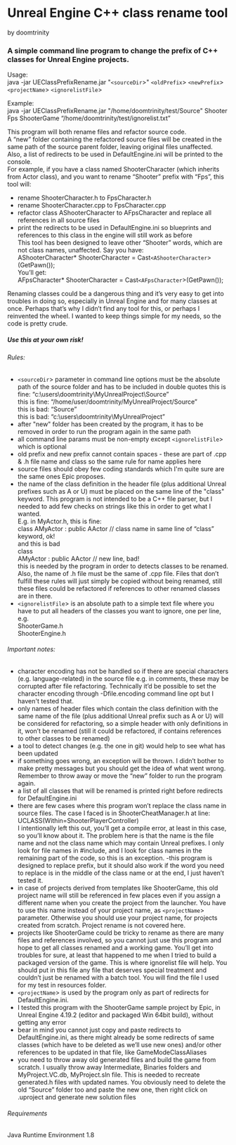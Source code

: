 # Unreal Engine C++ class rename tool  
by doomtrinity

### A simple command line program to change the prefix of C++ classes for Unreal Engine projects.  

Usage:   
java -jar UEClassPrefixRename.jar "`<sourceDir`>" `<oldPrefix`> `<newPrefix`> `<projectName`> `<ignorelistFile`>  
  
Example:  
java -jar UEClassPrefixRename.jar "/home/doomtrinity/test/Source" Shooter Fps ShooterGame “/home/doomtrinity/test/ignorelist.txt”  
  
This program will both rename files and refactor source code.  
A “new” folder containing the refactored source files will be created in the same path of the source parent folder, leaving original files unaffected. Also, a list of redirects to be used in DefaultEngine.ini will be printed to the console.  
For example, if you have a class named ShooterCharacter (which inherits from Actor class), and you want to rename “Shooter” prefix with “Fps”, this tool will:  
- rename ShooterCharacter.h to FpsCharacter.h
- rename ShooterCharacter.cpp to FpsCharacter.cpp
- refactor class AShooterCharacter to AFpsCharacter and replace all references in all source files
- print the redirects to be used in DefaultEngine.ini so blueprints and references to this class in the engine will still work as before  
This tool has been designed to leave other “Shooter” words, which are not class names, unaffected.
Say you have:  
AShooterCharacter* ShooterCharacter = Cast`<AShooterCharacter`>(GetPawn());  
You’ll get:  
AFpsCharacter* ShooterCharacter = Cast`<AFpsCharacter`>(GetPawn());  
  
Renaming classes could be a dangerous thing and it’s very easy to get into troubles in doing so, especially in Unreal Engine and for many classes at once. Perhaps that’s why I didn’t find any tool for this, or perhaps I reinvented the wheeI. I wanted to keep things simple for my needs, so the code is pretty crude.  
##### Use this at your own risk! 
  
###### Rules:  
- `<sourceDir`> parameter in command line options must be the absolute path of the source folder and has to be included in double quotes
this is fine: “c:\users\doomtrinity\MyUnrealProject\Source”  
this is fine: “/home/user/doomtrinity/MyUnrealProject/Source”  
this is bad: “Source”  
this is bad: “c:\users\doomtrinity\MyUnrealProject”  
- after "new" folder has been created by the program, it has to be removed in order to run the program again in the same path
- all command line params must be non-empty except `<ignorelistFile`> which is optional
- old prefix and new prefix cannot contain spaces - these are part of .cpp & .h file name and class so the same rule for name applies here
- source files should obey few coding standards which I'm quite sure are the same ones Epic proposes.
- the name of the class definition in the header file (plus additional Unreal prefixes such as A or U) must be placed on the same line of the "class" keyword. This program is not intended to be a C++ file parser, but I needed to add few checks on strings like this in order to get what I wanted.  
E.g. in MyActor.h, this is fine:  
class AMyActor : public AActor // class name in same line of “class” keyword, ok!  
and this is bad  
class  
           AMyActor : public AActor // new line, bad!  
this is needed by the program in order to detects classes to be renamed. Also, the name of .h file must be the same of .cpp file.   Files that don’t fulfill these rules will just simply be copied without being renamed, still these files could be refactored if references to other renamed classes are in there.
- `<ignorelistFile`> is an absolute path to a simple text file where you have to put all headers of the classes you want to ignore, one per line, e.g.  
ShooterGame.h  
ShooterEngine.h  
  
###### Important notes:
- character encoding has not be handled so if there are special characters (e.g. language-related) in the source file e.g. in comments, these may be corrupted after file refactoring. Technically it’d be possible to set the character encoding through \-Dfile.encoding command line opt but I haven't tested that.
- only names of header files which contain the class definition with the same name of the file (plus additional Unreal prefix such as A or U) will be considered for refactoring, so a simple header with only definitions in it, won’t be renamed (still it could be refactored, if contains references to other classes to be renamed) 
- a tool to detect changes (e.g. the one in git) would help to see what has been updated
- if something goes wrong, an exception will be thrown. I didn’t bother to make pretty messages but you should get the idea of what went wrong. Remember to throw away or move the “new” folder to run the program again.
- a list of all classes that will be renamed is printed right before redirects for DefaultEngine.ini
- there are few cases where this program won’t replace the class name in source files. The case I faced is in ShooterCheatManager.h at line:  
UCLASS(Within=ShooterPlayerController)  
I intentionally left this out, you’ll get a compile error, at least in this case, so you’ll know about it. The problem here is that the name is the file name and not the class name which may contain Unreal prefixes. I only look for file names in \#include, and I look  for class names in the remaining part of the code, so this is an exception.
-this program is designed to replace prefix, but it should also work if the word you need to replace is in the middle of the class name or at the end, I just haven’t tested it.
- in case of projects derived from templates like ShooterGame, this old project name will still be referenced in few places even if you assign a different name when you create the project from the launcher. You have to use this name instead of your project name, as `<projectName`> parameter. Otherwise you should use your project name, for projects created from scratch. Project rename is not covered here.
- projects like ShooterGame could be tricky to rename as there are many files and references involved, so you cannot just use this program and hope to get all classes renamed and a working game. You’ll get into troubles for sure, at least that happened to me when I tried to build a packaged version of the game. This is where ignorelist file will help. You should put in this file any file that deserves special treatment and couldn’t just be renamed with a batch tool. You will find the file I used for my test in resources folder.
- `<projectName`> is used by the program only as part of redirects for DefaultEngine.ini.
- I tested this program with the ShooterGame sample project by Epic, in Unreal Engine 4.19.2 (editor and packaged Win 64bit build), without getting any error
- bear in mind you cannot just copy and paste redirects to DefaultEngine.ini, as there might already be some redirects of same classes (which have to be deleted as we’ll use new ones) and/or other references to be updated in that file, like GameModeClassAliases
- you need to throw away old generated files and build the game from scratch. I usually throw away Intermediate, Binaries folders and MyProject.VC.db, MyProject.sln file. This is needed to recreate generated.h files with updated names. You obviously need to delete the old “Source” folder too and paste the new one, then right click on .uproject and generate new solution files

###### Requirements
Java Runtime Environment 1.8
